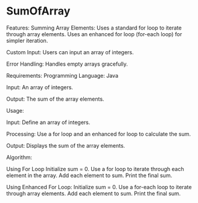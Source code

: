 # SumOfArray
Features:
Summing Array Elements:
Uses a standard for loop to iterate through array elements.
Uses an enhanced for loop (for-each loop) for simpler iteration.

Custom Input:
Users can input an array of integers.

Error Handling:
Handles empty arrays gracefully.

Requirements:
Programming Language: Java

Input:
An array of integers.

Output:
The sum of the array elements.

Usage:

Input:
Define an array of integers.

Processing:
Use a for loop and an enhanced for loop to calculate the sum.

Output:
Displays the sum of the array elements.

Algorithm:

Using For Loop
Initialize sum = 0.
Use a for loop to iterate through each element in the array.
Add each element to sum.
Print the final sum.

Using Enhanced For Loop:
Initialize sum = 0.
Use a for-each loop to iterate through array elements.
Add each element to sum.
Print the final sum.
